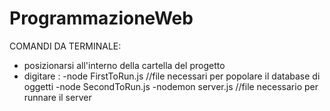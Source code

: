 # ProgrammazioneWeb

COMANDI DA TERMINALE:
- posizionarsi all'interno della cartella del progetto
- digitare :
 -node FirstToRun.js   //file necessari per popolare il database di oggetti
 -node SecondToRun.js 
 -nodemon server.js     //file necessario per runnare il server
